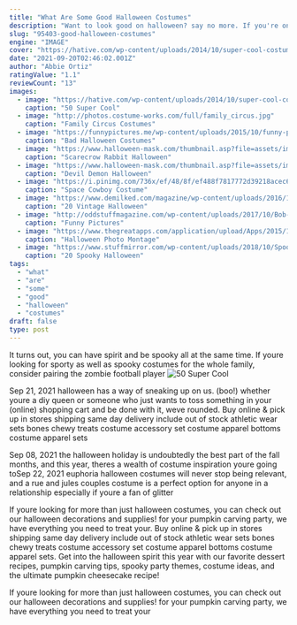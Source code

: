 ```yaml
---
title: "What Are Some Good Halloween Costumes"
description: "Want to look good on halloween? say no more. If you're on the hunt for a suave style for your next night of trick-or-treating, costume party or themed-event, you've found the perfect place to get the look!"
slug: "95403-good-halloween-costumes"
engine: "IMAGE"
cover: "https://hative.com/wp-content/uploads/2014/10/super-cool-costume-ideas/48-rag-doll-costume.jpg"
date: "2021-09-20T02:46:02.001Z"
author: "Abbie Ortiz"
ratingValue: "1.1"
reviewCount: "13"
images:
  - image: "https://hative.com/wp-content/uploads/2014/10/super-cool-costume-ideas/48-rag-doll-costume.jpg"
    caption: "50 Super Cool"
  - image: "http://photos.costume-works.com/full/family_circus.jpg"
    caption: "Family Circus Costumes"
  - image: "https://funnypictures.me/wp-content/uploads/2015/10/funny-pictures-bad-halloween-costumes-SHomer-Simpson.jpg"
    caption: "Bad Halloween Costumes"
  - image: "https://www.halloween-mask.com/thumbnail.asp?file=assets/images/mor20/scarecrow_rabbit_mcsc003a_mor.jpg&maxx=500&maxy=0"
    caption: "Scarecrow Rabbit Halloween"
  - image: "https://www.halloween-mask.com/thumbnail.asp?file=assets/images/frm/11/devil_demon_63901frm.jpg&maxx=500&maxy=0"
    caption: "Devil Demon Halloween"
  - image: "https://i.pinimg.com/736x/ef/48/8f/ef488f7817772d39218acec682fd6acb.jpg"
    caption: "Space Cowboy Costume"
  - image: "https://www.demilked.com/magazine/wp-content/uploads/2016/10/scary-vintage-halloween-costumes-creepy-10.jpg"
    caption: "20 Vintage Halloween"
  - image: "http://oddstuffmagazine.com/wp-content/uploads/2017/10/Bob-Ross-Halloween-costume-650x866.jpg"
    caption: "Funny Pictures"
  - image: "https://www.thegreatapps.com/application/upload/Apps/2015/12/halloween-photo-montage-136.png"
    caption: "Halloween Photo Montage"
  - image: "https://www.stuffmirror.com/wp-content/uploads/2018/10/Spooky-Halloween-Table-Decorations10.jpg"
    caption: "20 Spooky Halloween"
tags:
  - "what"
  - "are"
  - "some"
  - "good"
  - "halloween"
  - "costumes"
draft: false
type: post
---
```


It turns out, you can have spirit and be spooky all at the same time. If youre looking for sporty as well as spooky costumes for the whole family, consider pairing the zombie football player
![50 Super Cool](https://hative.com/wp-content/uploads/2014/10/super-cool-costume-ideas/48-rag-doll-costume.jpg "50 Super Cool")

Sep 21, 2021 halloween has a way of sneaking up on us. (boo!) whether youre a diy queen or someone who just wants to toss something in your (online) shopping cart and be done with it, weve rounded. Buy online &amp; pick up in stores shipping same day delivery include out of stock athletic wear sets bones chewy treats costume accessory set costume apparel bottoms costume apparel sets
<!--inArticleAds-->

<!--galleryOne-->

Sep 08, 2021 the halloween holiday is undoubtedly the best part of the fall months, and this year, theres a wealth of costume inspiration youre going toSep 22, 2021 euphoria halloween costumes will never stop being relevant, and a rue and jules couples costume is a perfect option for anyone in a relationship  especially if youre a fan of glitter
<!--inArticleAds-->

<!--galleryTwo-->

If youre looking for more than just halloween costumes, you can check out our halloween decorations and supplies! for your pumpkin carving party, we have everything you need to treat your. Buy online & pick up in stores shipping same day delivery include out of stock athletic wear sets bones chewy treats costume accessory set costume apparel bottoms costume apparel sets. Get into the halloween spirit this year with our favorite dessert recipes, pumpkin carving tips, spooky party themes, costume ideas, and the ultimate pumpkin cheesecake recipe!
<!--galleryThree-->

If youre looking for more than just halloween costumes, you can check out our halloween decorations and supplies! for your pumpkin carving party, we have everything you need to treat your